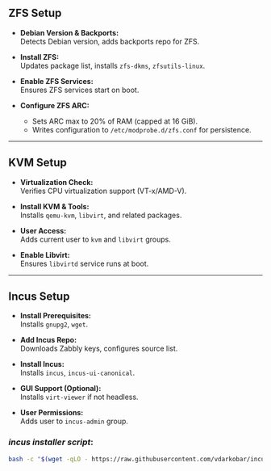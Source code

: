 ## ZFS Setup

- **Debian Version & Backports:**  
  Detects Debian version, adds backports repo for ZFS.

- **Install ZFS:**  
  Updates package list, installs `zfs-dkms`, `zfsutils-linux`.

- **Enable ZFS Services:**  
  Ensures ZFS services start on boot.

- **Configure ZFS ARC:**  
  - Sets ARC max to 20% of RAM (capped at 16 GiB).  
  - Writes configuration to `/etc/modprobe.d/zfs.conf` for persistence.

---

## KVM Setup

- **Virtualization Check:**  
  Verifies CPU virtualization support (VT-x/AMD-V).

- **Install KVM & Tools:**  
  Installs `qemu-kvm`, `libvirt`, and related packages.

- **User Access:**  
  Adds current user to `kvm` and `libvirt` groups.

- **Enable Libvirt:**  
  Ensures `libvirtd` service runs at boot.

---

## Incus Setup

- **Install Prerequisites:**  
  Installs `gnupg2`, `wget`.

- **Add Incus Repo:**  
  Downloads Zabbly keys, configures source list.

- **Install Incus:**  
  Installs `incus`, `incus-ui-canonical`.

- **GUI Support (Optional):**  
  Installs `virt-viewer` if not headless.

- **User Permissions:**  
  Adds user to `incus-admin` group.


  
###  *incus installer script*:
```bash
bash -c "$(wget -qLO - https://raw.githubusercontent.com/vdarkobar/incus/main/script.sh)"
```

